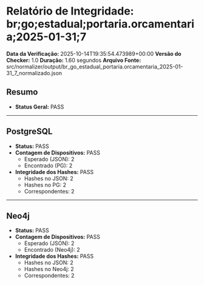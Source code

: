 # Relatório de Integridade: br;go;estadual;portaria.orcamentaria;2025-01-31;7

**Data da Verificação:** 2025-10-14T19:35:54.473989+00:00
**Versão do Checker:** 1.0
**Duração:** 1.60 segundos
**Arquivo Fonte:** src/normalizer/output/br_go_estadual_portaria.orcamentaria_2025-01-31_7_normalizado.json

## Resumo
* **Status Geral:** PASS

---

## PostgreSQL
* **Status:** PASS
* **Contagem de Dispositivos:** PASS
  * Esperado (JSON): 2
  * Encontrado (PG): 2
* **Integridade dos Hashes:** PASS
  * Hashes no JSON: 2
  * Hashes no PG: 2
  * Correspondentes: 2

---

## Neo4j
* **Status:** PASS
* **Contagem de Dispositivos:** PASS
  * Esperado (JSON): 2
  * Encontrado (Neo4j): 2
* **Integridade dos Hashes:** PASS
  * Hashes no JSON: 2
  * Hashes no Neo4j: 2
  * Correspondentes: 2